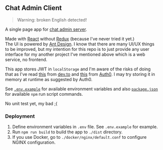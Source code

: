 ## Chat Admin Client

> Warning: broken English detected!

A single page app for [chat admin server](https://github.com/nawawishkid/chat-admin-server.git).

Made with [React](https://github.com/facebook/react.git) without [Redux](https://github.com/reduxjs/react-redux.git) (because I've never tried it yet.)  
The UI is powered by [Ant Design](https://github.com/ant-design/ant-design). I know that there are many UI/UX things to be improved, but my intention for this repo is to just provide any user interface for my another project I've mentioned above which is a web service, no frontend.  

This app stores JWT in `localStorage` and I'm aware of the risks of doing that as I've read [this](https://dev.to/rdegges/please-stop-using-local-storage-1i04) from [dev.to](https://dev.to/) and [this](https://auth0.com/docs/security/store-tokens#single-page-applications) from [Auth0](https://auth0.com). I may try storing it in memory at runtime as suggested by Auth0.

See [`.env.example`](./.env.example) for available environment variables and also [`package.json`](./package.json) for available `npm` run script commands.

No unit test yet, my bad ;(

### Deployment

1. Define environment variables in `.env` file. See `.env.example` for example.
2. Run `npm run build` to build the app to `./dist` directory.
3. If you use Docker, go to `./docker/nginx/default.conf` to configure NGINX configuration.
